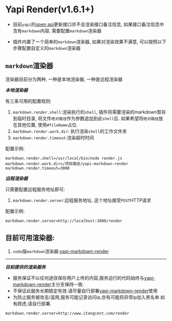 # Yapi Render(v1.6.1+)

- 目前`yapi`的[open api](https://hellosean1025.github.io/yapi/openapi.html)更新接口并不会渲染接口备注信息, 如果接口备注信息中含有`markdown`内容, 需要配置`markdown`渲染器

- 插件内置了一个简单的`markdown`渲染器, 如果对渲染效果不满意, 可以按照以下步骤配置自定义的`markdown`渲染器

## `markdown`渲染器

渲染器目前分为两种, 一种是本地渲染器, 一种是远程渲染器

***本地渲染器***

有三条可用的配置规则:
1. `markdown.render.shell`:渲染执行的`shell`, 插件将需要渲染的markdown暂存到临时目录, 将文件`绝对路径`作为参数追加到此`shell`后.
如果希望将`绝对路径`放在其他位置, 使用`#fileName`占位.
2. `markdown.render.work.dir`: 执行渲染`shell`的工作文件夹
3. `markdown.render.timeout`:渲染超时时间

配置示例:
```properties
markdown.render.shell=/usr/local/bin/node render.js
markdown.render.work.dir=/项目路径/yapi-markdown-render
markdown.render.timeout=3000
```

***远程渲染器***

只需要配置远程服务地址即可:
1. `markdown.render.server`:远程服务地址, 这个地址接受`POST`HTTP请求

配置示例:
```properties
markdown.render.server=http://localhost:3000/render
```

## 目前可用渲染器:

1. `node`版`markdown`渲染器:[yapi-markdown-render](https://github.com/easyyapi/yapi-markdown-render)

---

***目前提供的渲染服务***

- 服务保证不以任何途径保存用户上传的内容,服务运行的代码始终与[yapi-markdown-render](https://github.com/easyyapi/yapi-markdown-render)主分支保持一致.
- 不保证此服务长期稳定有效.请尽量自行部署[yapi-markdown-render](https://github.com/easyyapi/yapi-markdown-render)使用
- 为防止服务被攻击/滥用,服务可能记录访问ip,亦有可能将异常ip加入黑名单.如有顾虑,请自行部署.

```properties
markdown.render.server=http://www.itangcent.com/render
```